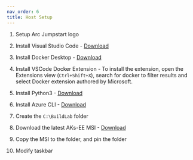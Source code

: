 ```yaml
---
nav_order: 6
title: Host Setup
---
```


1. Setup Arc Jumpstart logo

1. Install Visual Studio Code - [Download](https://code.visualstudio.com/docs/?dv=win64user)

1. Install Docker Desktop - [Download](https://desktop.docker.com/win/main/amd64/Docker%20Desktop%20Installer.exe?_gl=1*qymxsr*_ga*MjEyNjI0Njg2OC4xNzA4MDMxMzEy*_ga_XJWPQMJYHQ*MTcxMjA1OTg5MS4xNy4xLjE3MTIwNTk4OTIuNTkuMC4w)

1. Install VSCode Docker Extension - To install the extension, open the Extensions view (`Ctrl+Shift+X`), search for docker to filter results and select Docker extension authored by Microsoft.

1. Install Python3 - [Download](https://www.python.org/ftp/python/3.12.2/python-3.12.2-amd64.exe)

1. Install Azure CLI - [Download](https://aka.ms/installazurecliwindowsx64)

1. Create the `C:\BuildLab` folder

1. Download the latest AKs-EE MSI - [Download](https://aka.ms/AKS-Edge/K3s-MSI)

1. Copy the MSI to the folder, and pin the folder

1. Modify taskbar
